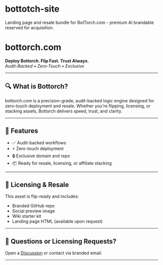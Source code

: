 # bottotch-site
Landing page and resale bundle for BotTorch.com - premium AI brandable reserved for acquisition.
# bottorch.com

**Deploy Bottorch. Flip Fast. Trust Always.**  
_Audit-Backed • Zero-Touch • Exclusive_

---

## 🔍 What is Bottorch?

bottorch.com is a precision-grade, audit-backed logic engine designed for zero-touch deployment and resale. Whether you're flipping, licensing, or stacking assets, Bottorch delivers speed, trust, and clarity.

---

## 🚀 Features

- ✅ Audit-backed workflows
- ⚡ Zero-touch deployment
- 🔒 Exclusive domain and repo
- 📦 Ready for resale, licensing, or affiliate stacking

---

## 📄 Licensing & Resale

This asset is flip-ready and includes:

- Branded GitHub repo
- Social preview image
- Wiki starter kit
- Landing page HTML (available upon request)

---

## 💬 Questions or Licensing Requests?

Open a [Discussion](https://github.com/YOUR-REPO/discussions) or contact via branded email.

---

